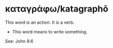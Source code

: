 # καταγράφω/katagraphō
This word is an action. It is a verb.
* This word means to write something.

See: John 8:6
